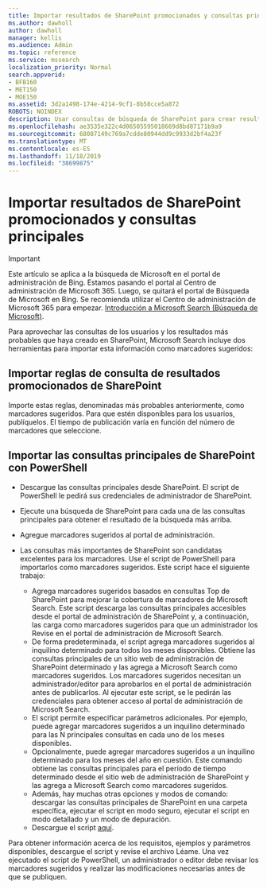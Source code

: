 ```yaml
---
title: Importar resultados de SharePoint promocionados y consultas principales
ms.author: dawholl
author: dawholl
manager: kellis
ms.audience: Admin
ms.topic: reference
ms.service: mssearch
localization_priority: Normal
search.appverid:
- BFB160
- MET150
- MOE150
ms.assetid: 3d2a1498-174e-4214-9cf1-8b58cce5a872
ROBOTS: NOINDEX
description: Usar consultas de búsqueda de SharePoint para crear resultados de trabajo para Microsoft Search
ms.openlocfilehash: ae3535e322c4d06505595018669d8bd87171b9a9
ms.sourcegitcommit: 68087149c769a7cdde80944dd9c9933d2bf4a23f
ms.translationtype: MT
ms.contentlocale: es-ES
ms.lasthandoff: 11/18/2019
ms.locfileid: "38699875"
---
```

# <a name="import-sharepoint-promoted-results-and-top-queries"></a>Importar resultados de SharePoint promocionados y consultas principales

> [!IMPORTANT]
> Este artículo se aplica a la búsqueda de Microsoft en el portal de administración de Bing. Estamos pasando el portal al Centro de administración de Microsoft 365. Luego, se quitará el portal de Búsqueda de Microsoft en Bing. Se recomienda utilizar el Centro de administración de Microsoft 365 para empezar. [Introducción a Microsoft Search (Búsqueda de Microsoft)](overview-microsoft-search.md).
    
Para aprovechar las consultas de los usuarios y los resultados más probables que haya creado en SharePoint, Microsoft Search incluye dos herramientas para importar esta información como marcadores sugeridos: 
  
## <a name="import-sharepoint-promoted-result-query-rules"></a>Importar reglas de consulta de resultados promocionados de SharePoint

Importe estas reglas, denominadas más probables anteriormente, como marcadores sugeridos. Para que estén disponibles para los usuarios, publíquelos. El tiempo de publicación varía en función del número de marcadores que seleccione.
  
## <a name="import-top-sharepoint-queries-using-powershell"></a>Importar las consultas principales de SharePoint con PowerShell

- Descargue las consultas principales desde SharePoint. El script de PowerShell le pedirá sus credenciales de administrador de SharePoint.
    
- Ejecute una búsqueda de SharePoint para cada una de las consultas principales para obtener el resultado de la búsqueda más arriba.
    
- Agregue marcadores sugeridos al portal de administración.
    
- Las consultas más importantes de SharePoint son candidatas excelentes para los marcadores. Use el script de PowerShell para importarlos como marcadores sugeridos. Este script hace el siguiente trabajo:
    - Agrega marcadores sugeridos basados en consultas Top de SharePoint para mejorar la cobertura de marcadores de Microsoft Search. Este script descarga las consultas principales accesibles desde el portal de administración de SharePoint y, a continuación, las carga como marcadores sugeridos para que un administrador los Revise en el portal de administración de Microsoft Search.
    - De forma predeterminada, el script agrega marcadores sugeridos al inquilino determinado para todos los meses disponibles. Obtiene las consultas principales de un sitio web de administración de SharePoint determinado y las agrega a Microsoft Search como marcadores sugeridos. Los marcadores sugeridos necesitan un administrador/editor para aprobarlos en el portal de administración antes de publicarlos. Al ejecutar este script, se le pedirán las credenciales para obtener acceso al portal de administración de Microsoft Search.
    - El script permite especificar parámetros adicionales. Por ejemplo, puede agregar marcadores sugeridos a un inquilino determinado para las N principales consultas en cada uno de los meses disponibles.
    - Opcionalmente, puede agregar marcadores sugeridos a un inquilino determinado para los meses del año en cuestión. Este comando obtiene las consultas principales para el período de tiempo determinado desde el sitio web de administración de SharePoint y las agrega a Microsoft Search como marcadores sugeridos.
    - Además, hay muchas otras opciones y modos de comando: descargar las consultas principales de SharePoint en una carpeta específica, ejecutar el script en modo seguro, ejecutar el script en modo detallado y un modo de depuración.
    - Descargue el script [aquí](https://www.bingforbusiness.com/distribution/SharepointTopQueryBookmarks.zip). 

Para obtener información acerca de los requisitos, ejemplos y parámetros disponibles, descargue el script y revise el archivo Léame. Una vez ejecutado el script de PowerShell, un administrador o editor debe revisar los marcadores sugeridos y realizar las modificaciones necesarias antes de que se publiquen.